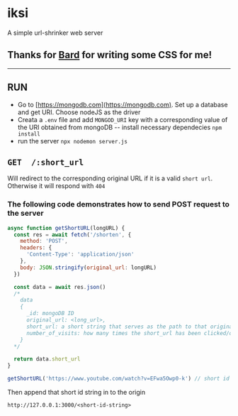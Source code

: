 # iksi

A simple url-shrinker web server

## Thanks for [Bard](https://bard.google.com) for writing some CSS for me!

---

## RUN

- Go to [https://mongodb.com](https://mongodb.com). Set up a database and get URI. Choose nodeJS as the driver
- Creata a `.env` file and add `MONGOD_URI` key with a corresponding value of the URI obtained from mongoDB
  -- install necessary dependecies `npm install`
- run the server
  `npx nodemon server.js `

## `GET  /:short_url`

Will redirect to the corresponding original URL if it is a valid `short url`. Otherwise it will respond with `404`

### The following code demonstrates how to send POST request to the server

```js
async function getShortURL(longURL) {
  const res = await fetch('/shorten', {
    method: 'POST',
    headers: {
      'Content-Type': 'application/json'
    },
    body: JSON.stringify(original_url: longURL)
  })

  const data = await res.json()
  /*
    data
    {
      _id: mongoDB ID
      original_url: <long_url>,
      short_url: a short string that serves as the path to that original url,
      number_of_visits: how many times the short_url has been clicked/opened
    }
  */

  return data.short_url
}

getShortURL('https://www.youtube.com/watch?v=EFwa5Owp0-k') // short id string
```

Then append that short id string in to the origin

`http://127.0.0.1:3000/<short-id-string>`
